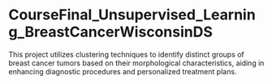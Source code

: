 # CourseFinal_Unsupervised_Learning_BreastCancerWisconsinDS
This project utilizes clustering techniques to identify distinct groups of breast cancer tumors based on their morphological characteristics, aiding in enhancing diagnostic procedures and personalized treatment plans.
